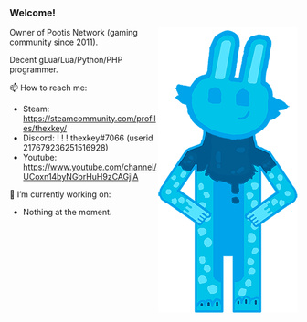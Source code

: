 ### Welcome!

<img src="./its_me.png" align="right"/>

Owner of Pootis Network (gaming community since 2011).

Decent gLua/Lua/Python/PHP programmer.

📫 How to reach me:
  - Steam: https://steamcommunity.com/profiles/thexkey/
  - Discord: ! ! ! thexkey#7066 (userid 217679236251516928)
  - Youtube: https://www.youtube.com/channel/UCoxn14byNGbrHuH9zCAGjlA
 
🔭 I’m currently working on:
  - Nothing at the moment.
